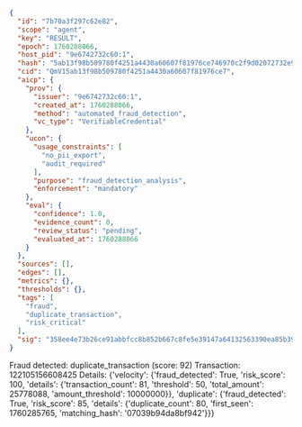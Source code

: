 ```json
{
  "id": "7b70a3f297c62e82",
  "scope": "agent",
  "key": "RESULT",
  "epoch": 1760288066,
  "host_pid": "9e6742732c60:1",
  "hash": "5ab13f98b509780f4251a4430a60607f81976ce746970c2f9d02072732e97c42",
  "cid": "QmV15ab13f98b509780f4251a4430a60607f81976ce7",
  "aicp": {
    "prov": {
      "issuer": "9e6742732c60:1",
      "created_at": 1760288066,
      "method": "automated_fraud_detection",
      "vc_type": "VerifiableCredential"
    },
    "ucon": {
      "usage_constraints": [
        "no_pii_export",
        "audit_required"
      ],
      "purpose": "fraud_detection_analysis",
      "enforcement": "mandatory"
    },
    "eval": {
      "confidence": 1.0,
      "evidence_count": 0,
      "review_status": "pending",
      "evaluated_at": 1760288066
    }
  },
  "sources": [],
  "edges": [],
  "metrics": {},
  "thresholds": {},
  "tags": [
    "fraud",
    "duplicate_transaction",
    "risk_critical"
  ],
  "sig": "358ee4e73b26ce91abbfcc8b852b667c8fe5e39147a64132563390ea85b398aa"
}
```

Fraud detected: duplicate_transaction (score: 92)
Transaction: 122105156608425
Details: {'velocity': {'fraud_detected': True, 'risk_score': 100, 'details': {'transaction_count': 81, 'threshold': 50, 'total_amount': 25778088, 'amount_threshold': 10000000}}, 'duplicate': {'fraud_detected': True, 'risk_score': 85, 'details': {'duplicate_count': 80, 'first_seen': 1760285765, 'matching_hash': '07039b94da8bf942'}}}